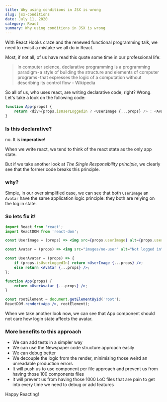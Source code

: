 ```yaml
---
title: Why using conditions in JSX is wrong
slug: jsx-conditions
date: July 11, 2020
category: React
summary: Why using conditions in JSX is wrong
---
```


With React Hooks craze and the renewed functional programming talk, we need to revisit a mistake we all do in React.

Most, if not all, of us have read this quote some time in our professional life:

> In computer science, declarative programming is a programming paradigm - a style of building the structure and elements of computer programs - that expresses the logic of a computation without describing its control flow - Wikipedia

So all of us, who uses react, are writing declarative code, right?
Wrong.
Let's take a look on the following code:

```js
function App(props) {
	return <div>{props.isUserLoggedIn ? <UserImage {...props} /> : <Avatar {...props} />}</div>;
}
```

### Is this declarative?

no. It is **imperative**!

When we write react, we tend to think of the react state as the only app state.

But if we take another look at _The Single Responsibility principle_, we clearly see that the former code breaks this principle.

### why?

Simple, in our over simplified case, we can see that both `UserImage` an `Avatar` have the same application logic principle: they both are relying on the log in state.

### So lets fix it!

```jsx highlight=8,9,14
import React from 'react';
import ReactDOM from 'react-dom';

const UserImage = (props) => <img src={props.userImage} alt={props.userName} />;

const Avatar = (props) => <img src="images/no-user" alt="Not logged in" />;

const UserAvatar = (props) => {
	if (props.isUserLoggedIn) return <UserImage {...props} />;
	else return <Avatar {...props} />;
};

function App(props) {
	return <UserAvatar {...props} />;
}

const rootElement = document.getElementById('root');
ReactDOM.render(<App />, rootElement);
```

When we take another look now, we can see that App component should not care how login state affects the avatar.

### More benefits to this approach

- We can add tests in a simpler way
- We can use the Newspaper code structure approach easily
- We can debug better
- We decouple the logic from the render, minimising those weird an unreadable production errors
- It will push us to use component per file approach and prevent us from having those 100 components files
- It will prevent us from having those 1000 LoC files that are pain to get into every time we need to debug or add features

Happy Reacting!
